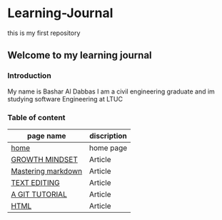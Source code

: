 # Learning-Journal
this is my first repository

## Welcome  to my learning journal


### Introduction 
My name is Bashar Al Dabbas I am a civil engineering graduate and im studying software Engineering at LTUC



### **Table of content** 
                              
  page name | discription
  --------- |  -----------
  [home](https://bashar48.github.io/Learning-Journal/) | home page 
  [GROWTH MINDSET](https://bashar48.github.io/Learning-Journal/Growth-mindset)| Article
  [Mastering markdown](https://bashar48.github.io/Learning-Journal/Readone)| Article
  [TEXT EDITING](https://bashar48.github.io/Learning-Journal/readtwo)| Article
  [A GIT TUTORIAL](https://bashar48.github.io/Learning-Journal/readthree) | Article
  [HTML](https://bashar48.github.io/Learning-Journal/readfour)| Article

                             